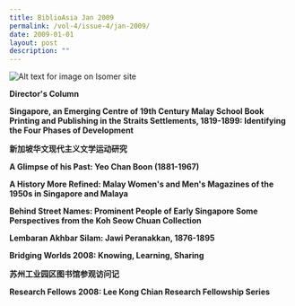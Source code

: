 ```yaml
---
title: BiblioAsia Jan 2009
permalink: /vol-4/issue-4/jan-2009/
date: 2009-01-01
layout: post
description: ""
---
```

![Alt text for image on Isomer site](/images/covers/ba4-4.jpg)

**Director's Column**

**Singapore, an Emerging Centre of 19th Century Malay School Book Printing and Publishing in the Straits Settlements, 1819-1899: Identifying the Four Phases of Development**

**新加坡华文现代主义文学运动研究**

**A Glimpse of his Past: Yeo Chan Boon (1881-1967)**

**A History More Refined: Malay Women's and Men's Magazines of the 1950s in Singapore and Malaya**

**Behind Street Names: Prominent People of Early Singapore Some Perspectives from the Koh Seow Chuan Collection**

**Lembaran Akhbar Silam: Jawi Peranakkan, 1876-1895**

**Bridging Worlds 2008: Knowing, Learning, Sharing**

**苏州工业园区图书馆参观访问记**

**Research Fellows 2008: Lee Kong Chian Research Fellowship Series**